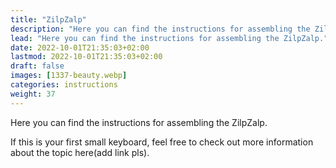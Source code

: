 ```yaml
---
title: "ZilpZalp"
description: "Here you can find the instructions for assembling the ZilpZalp."
lead: "Here you can find the instructions for assembling the ZilpZalp."
date: 2022-10-01T21:35:03+02:00
lastmod: 2022-10-01T21:35:03+02:00
draft: false
images: [1337-beauty.webp]
categories: instructions
weight: 37
---
```


Here you can find the instructions for assembling the ZilpZalp.

If this is your first small keyboard, feel free to check out more information about the topic here(add link pls).